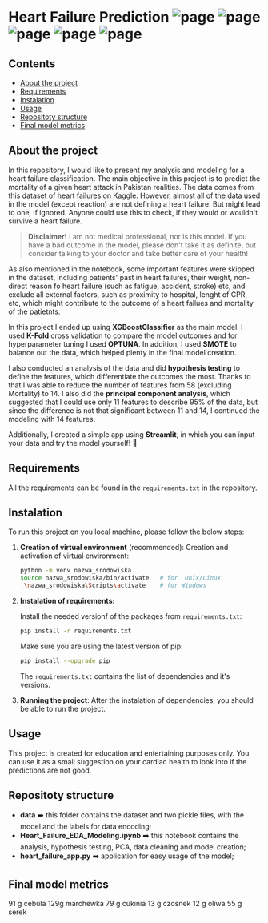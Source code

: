 # Heart Failure Prediction ![page](https://img.shields.io/badge/Data%20Analytics-8A2BE2) ![page](https://img.shields.io/badge/Data%20Cleaning-DBC4F0) ![page](https://img.shields.io/badge/Classification-FCAEAE) ![page](https://img.shields.io/badge/Imbalanced%20Data-A1CCD1) ![page](https://img.shields.io/badge/Hypothesis%20Testing-D8B4F8)

## Contents
- [About the project](#about_the_project)
- [Requirements](#requirements)
- [Instalation](#instalation)
- [Usage](#usage)
- [Repositoty structure](#repository_structure)
- [Final model metrics](#final_model_metrics)


## About the project

In this repository, I would like to present my analysis and modeling for a heart failure classification. The main objective in this project is to predict the mortality of a given heart attack in Pakistan realities. The data comes from [this](https://www.kaggle.com/datasets/asgharalikhan/mortality-rate-heart-patient-pakistan-hospital) dataset of heart failures on Kaggle. However, almost all of the data used in the model (except reaction) are not defining a heart failure. But might lead to one, if ignored. Anyone could use this to check, if they would or wouldn't survive a heart failure.
> **Disclaimer!** I am not medical professional, nor is this model. If you have a bad outcome in the model, please don't take it as definite, but consider talking to your doctor and take better care of your health!

As also mentioned in the notebook, some important features were skipped in the dataset, including patients' past in heart failures, their weight, non-direct reason fo heart failure (such as fatigue, accident, stroke) etc, and exclude all external factors, such as proximity to hospital, lenght of CPR, etc, which might contribute to the outcome of a heart failues and mortality of the patietnts.

In this project I ended up using **XGBoostClassifier** as the main model. I used **K-Fold** cross validation to compare the model outcomes and for hyperparameter tuning I used **OPTUNA**. In addition, I used **SMOTE** to balance out the data, which helped plenty in the final model creation.

I also conducted an analysis of the data and did **hypothesis testing** to define the features, which differentiate the outcomes the most. Thanks to that I was able to reduce the number of features from 58 (excluding Mortality) to 14. I also did the **principal component analysis**, which suggested that I could use only 11 features to describe 95% of the data, but since the difference is not that significant between 11 and 14, I continued the modeling with 14 features.

Additionally, I created a simple app using **Streamlit**, in which you can input your data and try the model yourself! 🌟


## Requirements

All the requirements can be found in the `requirements.txt` in the repository.

## Instalation
To run this project on you local machine, please follow the below steps:
1. **Creation of virtual environment** (recommended):
    Creation and activation of virtual environment:

    ```bash
    python -m venv nazwa_srodowiska
    source nazwa_srodowiska/bin/activate   # for  Unix/Linux
    .\nazwa_srodowiska\Scripts\activate    # for Windows
    ```
2. **Instalation of requirements:**

    Install the needed versionf of the packages from `requirements.txt`:

    ```bash
    pip install -r requirements.txt
    ```
    Make sure you are using the latest version of pip:

    ```bash
    pip install --upgrade pip
    ```
    The `requirements.txt` contains the list of dependencies and it's versions.

3. **Running the project**:
    After the instalation of dependencies, you should be able to run the project.


## Usage
This project is created for education and entertaining purposes only. You can use it as a small suggestion on your cardiac health to look into if the predictions are not good.

## Repositoty structure
- **data** ➡️ this folder contains the dataset and two pickle files, with the model and the labels for data encoding;
- **Heart_Failure_EDA_Modeling.ipynb**  ➡️ this notebook contains the analysis, hypothesis testing, PCA, data cleaning and model creation;
- **heart_failure_app.py**  ➡️ application for easy usage of the model;

## Final model metrics



91 g cebula
129g marchewka
79 g cukinia
13 g czosnek
12 g oliwa
55 g serek

